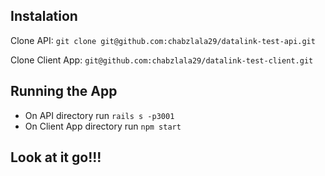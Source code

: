 ## Instalation

Clone API:
`git clone git@github.com:chabzlala29/datalink-test-api.git`

Clone Client App:
`git@github.com:chabzlala29/datalink-test-client.git`

## Running the App

* On API directory run `rails s -p3001`
* On Client App directory run `npm start`

## Look at it go!!!
